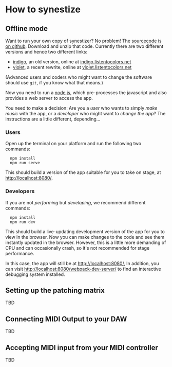 # How to synestize

## Offline mode

Want to run your own copy of synestizer? No problem!
The [sourcecode is on github](https://synestize.github.io/synestizer/).
Download and unzip that code.
Currently there are two different versions and hence two different links:

* [indigo](https://github.com/synestize/synestizer/archive/indigo.zip), an old version, online at [indigo.listentocolors.net](https://indigo.listentocolors.net)
* [violet](https://github.com/synestize/synestizer/archive/violet.zip), a recent rewrite, online at  [violet.listentocolors.net](https://violet.listentocolors.net)

(Advanced users and coders who might want to change the software should use ```git```, if you know what that means.)

Now you need to run a [node.js](https://nodejs.org/), which pre-processes the javascript and also provides a web server to access the app.

You need to make a decision: Are you a *user* who wants to simply *make music* with the app, or a *developer* who might want to *change the app*? The instructions are a little different, depending...

### Users

Open up the terminal on your platform and run the following two commands:

      npm install
      npm run serve

This should build a version of the app suitable for you to take on stage, at
[http://localhost:8080/](http://localhost:8080/).

### Developers

If you are not *performing* but *developing*, we recommend  different commands:

      npm install
      npm run dev

This should build a live-updating development version of the app for you to view in the browser. Now you can make changes to the code and see them instantly updated in the browser. However, this is a little more demanding of CPU and can occasionally crash, so it's not recommended for stage performance.

In this case, the app will still be at  [http://localhost:8080/](http://localhost:8080/),
In addition, you can visit [http://localhost:8080/webpack-dev-server/](http://localhost:8080/webpack-dev-server/) to find an interactive debugging system installed.

## Setting up the patching matrix

TBD

## Connecting MIDI Output to your DAW

TBD

## Accepting MIDI input from your MIDI controller

TBD